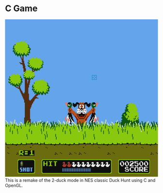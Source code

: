 # C Game

![screenshot](duckHuntSample.png)
This is a remake of the 2-duck mode in NES classic Duck Hunt using C and OpenGL.
